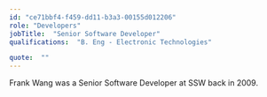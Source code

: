 ```yaml
---
id: "ce71bbf4-f459-dd11-b3a3-00155d012206"
role: "Developers"
jobTitle:  "Senior Software Developer"
qualifications:  "B. Eng - Electronic Technologies"

quote:  ""
---
```

Frank Wang was a Senior Software Developer at SSW back in 2009.
